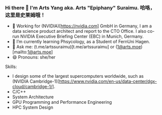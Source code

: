 ### Hi there 👋 I'm Arts Yang aka. Arts "Epiphany" Suraimu. 哈咯，这里是史莱姆哦！

<!--
**ArtsSuraimu/ArtsSuraimu** is a ✨ _special_ ✨ repository because its `README.md` (this file) appears on your GitHub profile.

Here are some ideas to get you started:


- ⚡ Fun fact: ...
-->

- 🔭 Working for (NVIDIA)[https://nvidia.com] GmbH in Germany, I am a data science product architect and report to the CTO Office. I also co-run NVIDIA Executive Briefing Center (EBC) in Munich, Germany.
- 🌱 I’m currently learning Phsycology, as a Student of FernUni Hagen. 
- 💬 Ask me: (t.me/artssuraimu)[t.me/artssuraimu] or (1@arts.moe)[mailto:1@arts.moe]
- 😄 Pronouns: she/her

Skills: 
- I design some of the largest supercomputers worldwide, such as (NVIDIA Cambridge-1)[https://www.nvidia.com/en-us/data-center/dgx-cloud/cambridge-1/].
- C/C++
- System Architecture
- GPU Programming and Performance Engineering
- HPC System Design
